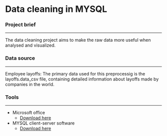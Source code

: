# Data cleaning in MYSQL

### Project brief

---

The data cleaning project aims to make the raw data more useful when analysed and visualized. 


### Data source 
---
Employee layoffs: The primary data used for this preprocessig is the layoffs.data_csv file, containing detailed information about layoffs made by companies in the world. 

### Tools
---
- Microsoft office
    - [Download here](https://www.microsoft.com/en-us/microsoft-365/microsoft-office)
- MYSQL client-server software
    - [Download here](https://MYSQL.com)
